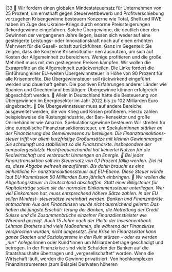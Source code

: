 |33 
 Wir fordern einen globalen Mindeststeuersatz für Unternehmen von 25 Prozent, um 
ernsthaft gegen Steuerwettbewerb und Profitverschiebung vorzugehen 
Krisengewinne besteuern 
Konzerne wie Total, Shell und RWE haben im Zuge des Ukraine-Kriegs durch enorme 
Preissteigerungen Rekordgewinne eingefahren. Solche Übergewinne, die deutlich über 
den Gewinnen der vergangenen Jahre liegen, lassen sich weder auf eine gesteigerte 
Leistungs- oder Innovationskraft noch auf einen erhöhten Mehrwert für die Gesell-
schaft zurückführen. Ganz im Gegenteil: Sie zeigen, dass die Konzerne Krisensituatio-
nen ausnutzen, um sich auf Kosten der Allgemeinheit zu bereichern. Wenige profitieren 
und die große Mehrheit muss mit den gestiegenen Preisen kämpfen. Wir wollen die 
Extraprofite an die Allgemeinheit zurückverteilen. Die Linke fordert die Einführung einer 
EU-weiten Übergewinnsteuer in Höhe von 90 Prozent für alle Krisenprofite. Die 
Übergewinnsteuer soll rückwirkend eingeführt werden und dauerhaft gelten. Die 
positiven Erfahrungen anderer Länder wie Spanien und Griechenland bestätigen: 
Übergewinne können erfolgreich abgeschöpft werden. 
 Allein in Deutschland hätte die Besteuerung von Übergewinnen im Energiesektor im 
Jahr 2022 bis zu 102 Milliarden Euro eingebracht. 
 Die Übergewinnsteuer muss auf andere Bereiche ausgeweitet werden, die von Krieg 
und Krisen profitieren. Hierzu zählen beispielsweise die Rüstungsindustrie, der Ban-
kensektor und große Onlinehändler wie Amazon. 
Spekulationsgewinne besteuern 
Wir streiten für eine europäische Finanztransaktionssteuer, um Spekulant*innen 
stärker an der Finanzierung des Gemeinwesens zu beteiligen. Die Finanztransaktions-
steuer trifft vor allem kurzfristige Großumsätze mit kleinen Gewinnmargen. Sie 
schrumpft und stabilisiert so die Finanzmärkte. Insbesondere der computergestützte 
Hochfrequenzhandel hat keinerlei Nutzen für die Realwirtschaft und verbraucht 
Unmengen an Energie. 
 Bei jeder Finanztransaktion soll ein Steuersatz von 0,1 Prozent fällig werden. Ziel ist 
es, diese Abgabe weltweit einzuführen. Bis dahin braucht es eine einheitliche Fi-
nanztransaktionssteuer auf EU-Ebene. Diese Steuer würde laut EU-Kommission 50 
Milliarden Euro jährlich einbringen. 
 Wir wollen die Abgeltungssteuer in Deutschland abschaffen. Statt einer Billigsteuer 
für Kapitalerträge sollen sie der normalen Einkommenssteuer unterliegen. Wer viel 
Einkommen hat, muss entsprechend höhere Sätze zahlen. In der EU sollen Mindest-
steuersätze vereinbart werden. 
Banken und Finanzmärkte entmachten 
Aus den Finanzkrisen wurde nicht ausreichend gelernt: Das haben die jüngste Erschüt-
terung der Banken, die Notrettung der Credit Suisse und die Zusammenbrüche 
einzelner Finanzdienstleister wie Wirecard gezeigt. Auch 15 Jahre nach der Pleite der 
Investmentbank Lehman Brothers sind viele Maßnahmen, die während der Finanzkrise 
versprochen wurden, nicht umgesetzt. Eine Krise im Finanzsektor kann ganze Staaten 
und Sozialsysteme in den Ruin stürzen – oder es werden „nur“ Anleger*innen oder 
Kund*innen um Milliardenbeträge geschädigt und betrogen. 
In der Finanzkrise sind viele Schulden der Banken auf die Staatshaushalte übertragen 
und „vergesellschaftet“ worden. Wenn die Wirtschaft läuft, werden die Gewinne 
privatisiert. Von hochkomplexen Finanzinstrumenten (zum Beispiel Derivaten höheren 
